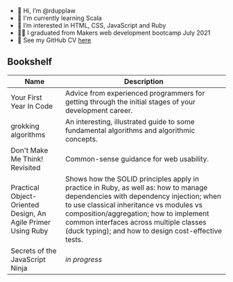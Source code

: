 - 👋 Hi, I’m @rdupplaw
- 🌱 I'm currently learning Scala
- 👀 I’m interested in HTML, CSS, JavaScript and Ruby
- :man_student: I graduated from Makers web development bootcamp July 2021
- :scroll: See my GitHub CV [here](https://github.com/rdupplaw/CV)

## Bookshelf

| Name | Description |
| - | - |
| Your First Year In Code | Advice from experienced programmers for getting through the initial stages of your development career. |
| grokking algorithms | An interesting, illustrated guide to some fundamental algorithms and algorithmic concepts. |
| Don't Make Me Think! Revisited | Common-sense guidance for web usability. |
| Practical Object-Oriented Design, An Agile Primer Using Ruby | Shows how the SOLID principles apply in practice in Ruby, as well as: how to manage dependencies with dependency injection; when to use classical inheritance vs modules vs composition/aggregation; how to implement common interfaces across multiple classes (duck typing); and how to design cost-effective tests. |
| Secrets of the JavaScript Ninja | _in progress_ |

<!---
rdupplaw/rdupplaw is a ✨ special ✨ repository because its `README.md` (this file) appears on your GitHub profile.
You can click the Preview link to take a look at your changes.
--->
